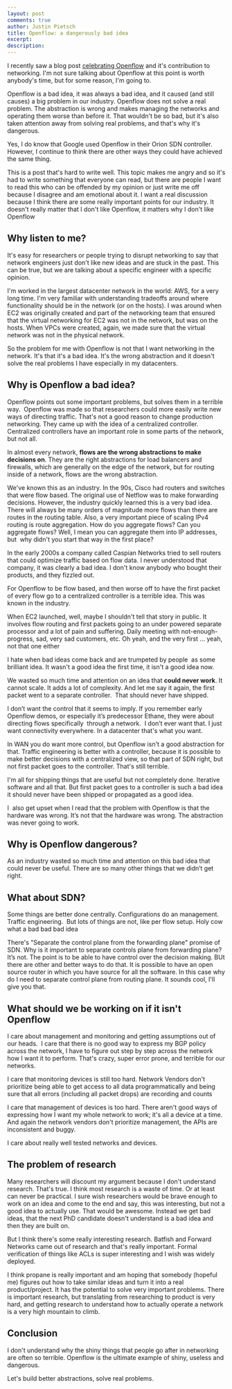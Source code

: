 ```yaml
---
layout: post
comments: true
author: Justin Pietsch
title: Openflow: a dangerously bad idea
excerpt: 
description: 
---
```


I recently saw a blog post [celebrating Openflow](https://opennetworking.org/news-and-events/blog/openflow-catalyst-that-kickstarted-the-sdn-transformation/) and it's contribution to networking. I'm not sure talking about Openflow at this point is worth anybody's time, but for some reason, I'm going to. 

Openflow is a bad idea, it was always a bad idea, and it caused (and still causes) a big problem in our industry. Openflow does not solve a real problem. The abstraction is wrong and makes managing the networks and operating them worse than before it. That wouldn't be so bad, but it's also taken attention away from solving real problems, and that's why it's dangerous.

Yes, I do know that Google used Openflow in their Orion SDN controller. However, I continue to think there are other ways they could have achieved the same thing. 

This is a post that's hard to write well. This topic makes me angry and so it's had to write something that everyone can read, but there are people I want to read this who can be offended by my opinion or just write me off because I disagree and am emotional about it. I want a real discussion because I think there are some really important points for our industry. It doesn't really matter that I don't like Openflow, it matters why I don't like Openflow

## Why listen to me?

It's easy for researchers or people trying to disrupt networking to say that network engineers just don't like new ideas and are stuck in the past. This can be true, but we are talking about a specific engineer with a specific opinion. 

I'm worked in the largest datacenter network in the world: AWS, for a very long time. I'm very familiar with understanding tradeoffs around where functionality should be in the network (or on the hosts). I was around when EC2 was originally created and part of the networking team that ensured that the virtual networking for EC2 was not in the network, but was on the hosts. When VPCs were created, again, we made sure that the virtual network was not in the physical network. 

So the problem for me with Openflow is not that I want networking in the network. It's that it's a bad idea. It's the wrong abstraction and it doesn't solve the real problems I have especially in my datacenters.

## Why is Openflow a bad idea?

Openflow points out some important problems, but solves them in a terrible way.  Openflow was made so that researchers could more easily write new ways of directing traffic. That's not a good reason to change production networking. They came up with the idea of a centralized controller. Centralized controllers have an important role in some parts of the network, but not all. 

In almost every network, **flows are the wrong abstractions to make decisions on**. They are the right abstractions for load balancers and firewalls, which are generally on the edge of the network, but for routing inside of a network, flows are the wrong abstraction.

We've known this as an industry. In the 90s, Cisco had routers and switches that were flow based. The original use of Netflow was to make forwarding decisions. However, the industry quickly learned this is a very bad idea. There will always be many orders of magnitude more flows than there are routes in the routing table. Also, a very important piece of scaling IPv4 routing is route aggregation. How do you aggregate flows? Can you aggregate flows? Well, I mean you can aggregate them into IP addresses, but  why didn't you start that way in the first place?

In the early 2000s a company called Caspian Networks tried to sell routers that could optimize traffic based on flow data. I never understood that company, it was clearly a bad idea. I don't know anybody who bought their products, and they fizzled out.

For Openflow to be flow based, and then worse off to have the first packet of every flow go to a centralized controller is a terrible idea. This was known in the industry.

When EC2 launched, well, maybe I shouldn't tell that story in public. It involves flow routing and first packets going to an under powered separate processor and a lot of pain and suffering. Daily meeting with not-enough-progress, sad, very sad customers, etc. Oh yeah, and the very first ... yeah, not that one either

I hate when bad ideas come back and are trumpeted by people  as some brilliant idea. It wasn't a good idea the first time, it isn't a good idea now.

We wasted so much time and attention on an idea that **could never work**. It cannot scale. It adds a lot of complexity. And let me say it again, the first packet went to a separate controller.  That should never have shipped.

I don’t want the control that it seems to imply. If you remember early Openflow demos, or especially it’s predecessor Ethane, they were about directing flows specifically  through a network.  I don’t ever want that. I just want connectivity everywhere. In a datacenter that's what you want.

In WAN you do want more control, but Openflow isn't a good abstraction for that. Traffic engineering is better with a controller, because it is possible to make better decisions with a centralized view, so that part of SDN right, but not first packet goes to the controller. That's still terrible.

I'm all for shipping things that are useful but not completely done. Iterative software and all that. But first packet goes to a controller is such a bad idea it should never have been shipped or propagated as a good idea.

I  also get upset when I read that the problem with Openflow is that the hardware was wrong. It’s not that the hardware was wrong. The abstraction was never going to work. 


## Why is Openflow dangerous?

As an industry wasted so much time and attention on this bad idea that could never be useful. There are so many other things that we didn’t get right. 

## What about SDN?

Some things are better done centrally. Configurations do an management. Traffic engineering.  But lots of things are not, like per flow setup. Holy cow what a bad bad bad idea

There's "Separate the control plane from the forwarding plane" promise of SDN. Why is it important to separate controls plane from forwarding plane? It’s not. The point is to be able to have control over the decision making. BUt there are other and better ways to do that. It is possible to have an open source router in which you have source for all the software. In this case why do I need to separate control plane from routing plane. It sounds cool, I'll give you that.

## What should we be working on if it isn't Openflow

I care about management and monitoring and getting assumptions out of our heads.  I care that there is no good way to express my BGP policy across the network, I have to figure out step by step across the network how I want it to perform. That's crazy, super error prone, and terrible for our networks.

I care that monitoring devices is still too hard. Network Vendors don't prioritize being able to get access to all data programmatically and being sure that all errors (including all packet drops) are recording and counts

I care that management of devices is too hard. There aren't good ways of expressing how I want my whole network to work; it's all a device at a time. And again the network vendors don't prioritize management, the APIs are inconsistent and buggy.

I care about really well tested networks and devices.

## The problem of research

Many researchers will discount my argument because I don't understand research. That's true. I think most research is a waste of time. Or at least can never be practical. I sure wish researchers would be brave enough to work on an idea and come to the end and say, this was interesting, but not a good idea to actually use. That would be awesome. Instead we get bad ideas, that the next PhD candidate doesn't understand is a bad idea and then they are built on.

But I think there's some really interesting research. Batfish and Forward Networks came out of research and that's really important. Formal verification of things like ACLs is super interesting and I wish was widely deployed.

I think propane is really important and am hoping that somebody (hopeful me) figures out how to take similar ideas and turn it into a real product/project. It has the potential to solve very important problems. There is important research, but translating from researching to product is very hard, and getting research to understand how to actually operate a network is a very high mountain to climb.

## Conclusion

I don't understand why the shiny things that people go after in networking are often so terrible. Openflow is the ultimate example of shiny, useless and dangerous. 

Let's build better abstractions, solve real problems.